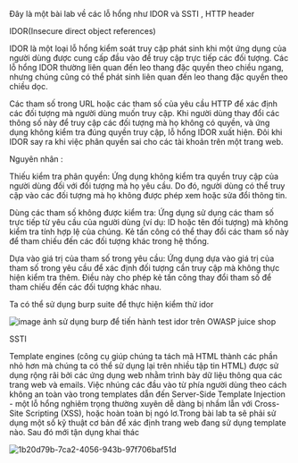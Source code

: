 Đây là một bài lab về các lỗ hổng như IDOR và SSTI , HTTP header

IDOR(Insecure direct object references) 

IDOR là một loại lỗ hổng kiểm soát truy cập phát sinh khi một ứng dụng của người dùng được cung cấp đầu vào để truy cập trực tiếp các đối tượng. 
Các lỗ hổng IDOR thường liên quan đến leo thang đặc quyền theo chiều ngang, nhưng chúng cũng có thể phát sinh liên quan đến leo thang đặc quyền theo chiều dọc.

Các tham số trong URL hoặc các tham số của yêu cầu HTTP để xác định các đối tượng mà người dùng muốn truy cập. Khi người dùng thay đổi các thông số này để truy cập các đối tượng mà họ không có quyền, và ứng dụng không kiểm tra đúng quyền truy cập, lỗ hổng IDOR xuất hiện.
Đôi khi IDOR say ra khi việc phân quyền sai cho các tài khoản trên một trang web.

Nguyên nhân :

Thiếu kiểm tra phân quyền: Ứng dụng không kiểm tra quyền truy cập của người dùng đối với đối tượng mà họ yêu cầu. Do đó, người dùng có thể truy cập vào các đối tượng mà họ không được phép xem hoặc sửa đổi thông tin.

Dùng các tham số không được kiểm tra: Ứng dụng sử dụng các tham số trực tiếp từ yêu cầu của người dùng (ví dụ: ID hoặc tên đối tượng) mà không kiểm tra tính hợp lệ của chúng. Kẻ tấn công có thể thay đổi các tham số này để tham chiếu đến các đối tượng khác trong hệ thống.

Dựa vào giá trị của tham số trong yêu cầu: Ứng dụng dựa vào giá trị của tham số trong yêu cầu để xác định đối tượng cần truy cập mà không thực hiện kiểm tra thêm. Điều này cho phép kẻ tấn công thay đổi tham số để tham chiếu đến các đối tượng khác nhau.


Ta có thể sử dụng burp suite để thực hiện kiểm thử idor

![image](https://github.com/funfun648/code_web_lab1/assets/128309991/385348b9-6fb6-4f2a-afd1-02720420e232)
                                     ảnh sử dụng burp để tiến hành test idor trên OWASP juice shop

SSTI

Template engines (công cụ giúp chúng ta tách mã HTML thành các phần nhỏ hơn mà chúng ta có thể sử dụng lại trên nhiều tập tin HTML) được sử dụng rộng rãi bởi các ứng dụng web nhằm trình bày dữ liệu thông qua các trang web và emails. Việc nhúng các đầu vào từ phía người dùng theo cách không an toàn vào trong templates dẫn đến Server-Side Template Injection - một lỗ hổng nghiêm trọng thường xuyên dễ dàng bị nhầm lẫn với Cross-Site Scripting (XSS), hoặc hoàn toàn bị ngó lơ.Trong bài lab ta sẽ phải sử dụng một số kỹ thuật cơ bản để xác định trang web đang sử dụng template nào.
Sau đó mới tận dụng khai thác

![1b20d79b-7ca2-4056-943b-97f706baf51d](https://github.com/funfun648/code_web_lab1/assets/128309991/fb74c12b-aa68-4198-ba02-0e505b323042)
